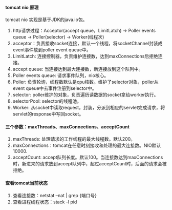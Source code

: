 
#### tomcat nio 原理
tomcat nio 实现是基于JDK的java.io包。

1. http请求过程：Acceptor(accept queue，LimitLatch) -> Poller events queue -> Poller(selector) -> Worker(线程次)
2. acceptor：负责接收socket连接，默认一个线程，将socketChannel封装成event事件放到poller event queue中。
2. LimitLatch: 连接控制器，负责维护连接数，达到maxConnections后拒绝连接。
3. accept queue: 当连接达到最大连接数，新连接放到这个队列中。
4. Poller events queue: 请求事件队列，nio核心。
5. Poller: 负责轮询，线程数默认是cpu核数。维护了selector对象，poller从event queue中去事件注册到selector中。
6. selector: poller维护的对象，负责遍历读数据的socket拿给worker执行。
7. selectorPool: selector的线程池。
7. Worker: 从socket中读取request，封装，分派到相应的servlet完成请求，将servlet的response中写回socket。

#### 三个参数：maxThreads、maxConnections、acceptCount
1. maxThreads: 处理请求的工作线程的最大线程数。默认200。
2. maxConnections：tomcat在任意时刻接收和处理的最大连接数。NIO默认10000.
3. acceptCount: accept队列长度。默认100。当连接数达到maxConnections时，新进来的请求放到accept队列中，超过acceptCount时，后面的请求会被拒绝。

#### 查看tomcat当前状态
1. 查看连接数：netstat –nat | grep {端口号}
2. 查看进程线程状态：stack -l pid
